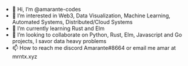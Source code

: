 - 👋 Hi, I’m @amarante-codes
- 👀 I’m interested in Web3, Data Visualization, Machine Learning, Automated Systems, Distributed/Cloud Systems
- 🌱 I’m currently learning Rust and Elm
- 💞️ I’m looking to collaborate on Python, Rust, Elm, Javascript and Go projects, I savor data heavy problems
- 📫 How to reach me discord Amarante#8664 or email me amar at mrntx.xyz

<!---
amarante-codes/amarante-codes is a ✨ special ✨ repository because its `README.md` (this file) appears on your GitHub profile.
You can click the Preview link to take a look at your changes.
--->
